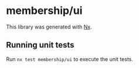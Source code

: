 # membership/ui

This library was generated with [Nx](https://nx.dev).

## Running unit tests

Run `nx test membership/ui` to execute the unit tests.
